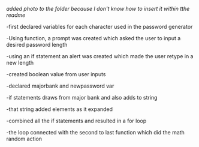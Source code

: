 _added photo to the folder because I don't know how to insert it within tthe readme_

-first declared variables for each character used in the password generator

-Using function, a prompt was created which asked the user to input a desired password length

-using an if statement an alert was created which made the user retype in a new length

-created boolean value from user inputs

-declared majorbank and newpassword var

-if statements draws from major bank and also adds to string

-that string added elements as it expanded

-combined all the if statements and resulted in a for loop

-the loop connected with the second to last function which did the math random action
